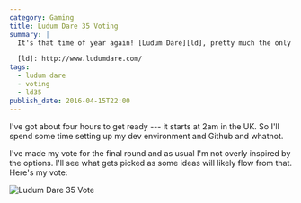 ```yaml
---
category: Gaming
title: Ludum Dare 35 Voting
summary: |
  It's that time of year again! [Ludum Dare][ld], pretty much the only time I update this blog.

  [ld]: http://www.ludumdare.com/
tags: 
  - ludum dare
  - voting
  - ld35
publish_date: 2016-04-15T22:00
---
```


I've got about four hours to get ready --- it starts at <time datetime="2016-04-16T02:00">2am</time> in the UK. So I'll spend some time setting up my dev environment and Github and whatnot.

I've made my vote for the final round and as usual I'm not overly inspired by the options. I'll see what gets picked as some ideas will likely flow from that. Here's my vote:

![Ludum Dare 35 Vote]($media/img/ludum-dare-35-voting.jpg)
